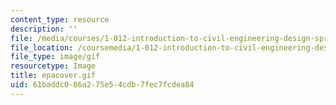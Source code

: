 ```yaml
---
content_type: resource
description: ''
file: /media/courses/1-012-introduction-to-civil-engineering-design-spring-2002/61baddc086a275e54cdb7fec7fcdea84_epacover.gif
file_location: /coursemedia/1-012-introduction-to-civil-engineering-design-spring-2002/61baddc086a275e54cdb7fec7fcdea84_epacover.gif
file_type: image/gif
resourcetype: Image
title: epacover.gif
uid: 61baddc0-86a2-75e5-4cdb-7fec7fcdea84
---
```

